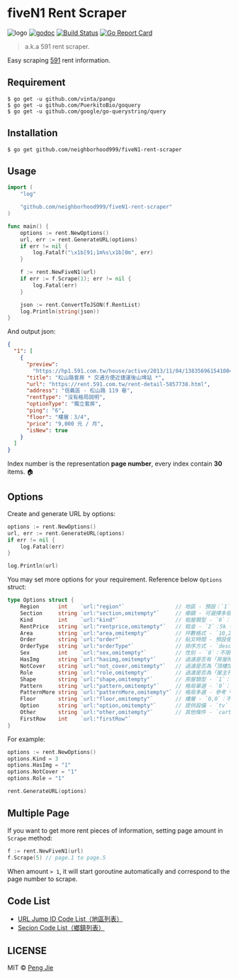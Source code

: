 # fiveN1 Rent Scraper

![logo](./logo/fiveN1-rent-scraper-logo.png)
[![godoc](https://camo.githubusercontent.com/5771fd8cd24b1f8c34b82f152587dbce2294d9e1/68747470733a2f2f676f646f632e6f72672f6769746875622e636f6d2f746a2f6e6f64652d7072756e653f7374617475732e737667)](https://godoc.org/github.com/neighborhood999/fiveN1-rent-scraper)
[![Build Status](https://img.shields.io/travis/neighborhood999/fiveN1-rent-scraper.svg?style=flat-square)](https://travis-ci.org/neighborhood999/fiveN1-rent-scraper)
[![Go Report Card](https://goreportcard.com/badge/github.com/neighborhood999/fiveN1-rent-scraper)](https://goreportcard.com/report/github.com/neighborhood999/fiveN1-rent-scraper)

> a.k.a 591 rent scraper.

Easy scraping [591](https://rent.591.com.tw/) rent information.

## Requirement

```shell
$ go get -u github.com/vinta/pangu
$ go get -u github.com/PuerkitoBio/goquery
$ go get -u github.com/google/go-querystring/query
```

## Installation

```shell
$ go get github.com/neighborhood999/fiveN1-rent-scraper
```

## Usage

```go
import (
	"log"

	"github.com/neighborhood999/fiveN1-rent-scraper"
)

func main() {
	options := rent.NewOptions()
	url, err := rent.GenerateURL(options)
	if err != nil {
		log.Fatalf("\x1b[91;1m%s\x1b[0m", err)
	}

	f := rent.NewFiveN1(url)
	if err := f.Scrape(1); err != nil {
		log.Fatal(err)
	}

	json := rent.ConvertToJSON(f.RentList)
	log.Println(string(json))
}
```

And output json:

```json
{
  "1": [
    {
      "preview":
        "https://hp1.591.com.tw/house/active/2013/11/04/138356961541004002_765x517.water3.jpg",
      "title": "松山路套房 * 交通方便近捷運後山埤站 *",
      "url": "https://rent.591.com.tw/rent-detail-5857738.html",
      "address": "信義區 - 松山路 119 巷",
      "rentType": "沒有格局說明",
      "optionType": "獨立套房",
      "ping": "6",
      "floor": "樓層：3/4",
      "price": "9,000 元 / 月",
      "isNew": true
    }
  ]
}
```

Index number is the representation **page number**, every index contain **30** items. 🏠

## Options

Create and generate URL by options:

```go
options := rent.NewOptions()
url, err := rent.GenerateURL(options)
if err != nil {
	log.Fatal(err)
}

log.Println(url)
```

You may set more options for your requirement. Reference below `Options` struct:

```go
type Options struct {
	Region      int    `url:"region"`                // 地區 - 預設：`1`
	Section     string `url:"section,omitempty"`     // 鄉鎮 - 可選擇多個區域，例如：`section=7,4`
	Kind        int    `url:"kind"`                  // 租屋類型 - `0`：不限、`1`：整層住家、`2`：獨立套房、`3`：分租套房、`4`：雅房、`8`：車位，`24`：其他
	RentPrice   string `url:"rentprice,omitempty"`   // 租金 - `2`：5k - 10k、`3`：10k - 20k、`4`: 20k - 30k；或者可以輸入價格範圍，例如：`0,10000`
	Area        string `url:"area,omitempty"`        // 坪數格式 - `10,20`（10 到 20 坪）
	Order       string `url:"order"`                 // 貼文時間 - 預設使用刊登時間：`posttime`，或是使用價格排序：`money`
	OrderType   string `url:"orderType"`             // 排序方式 - `desc` 或 `asc`
	Sex         int    `url:"sex,omitempty"`         // 性別 - `0`：不限、`1`：男性、`2`：女性
	HasImg      string `url:"hasimg,omitempty"`      // 過濾是否有「房屋照片」 - ``：空值（不限）、`1`：是
	NotCover    string `url:"not_cover,omitempty"`   // 過濾是否為「頂樓加蓋」 - ``：空值（不限）、`1`：是
	Role        string `url:"role,omitempty"`        // 過濾是否為「屋主刊登」 - ``：空值（不限）、`1`：是
	Shape       string `url:"shape,omitempty"`       // 房屋類型 - `1`：公寓、`2`：電梯大樓、`3`：透天厝、`4`：別墅
	Pattern     string `url:"pattern,omitempty"`     // 格局單選 - `0`：不限、`1`：一房、`2``：兩房、`3`：三房、`4`：四房、`5`：五房以上
	PatternMore string `url:"patternMore,omitempty"` // 格局多選 - 參考「格局單選」，可以選多種格局，例如：`1,2,3,4,5`
	Floor       string `url:"floor,omitempty"`       // 樓層 - `0,0`：不限、`0,1`：一樓、`2,6`：二樓到六樓、`6,12`：六樓到十二樓、`12,`：十二樓以上
	Option      string `url:"option,omitempty"`      // 提供設備 - `tv`：電視、`cold`：冷氣、`icebox`：冰箱、`hotwater`：熱水器、`naturalgas`：天然瓦斯、`four`：第四台、`broadband`：網路、`washer`：洗衣機、`bed`：床、`wardrobe`：衣櫃、`sofa`：沙發。可選擇多個設備，例如：option=tv,cold
	Other       string `url:"other,omitempty"`       // 其他條件 - `cartplace`：有車位、`lift`：有電梯、`balcony_1`：有陽台、`cook`：可開伙、`pet`：可養寵物、`tragoods`：近捷運、`lease`：可短期租賃。可選擇多個條件，例如：other=cartplace,cook
	FirstRow    int    `url:"firstRow"`
}
```

For example:

```go
options := rent.NewOptions()
options.Kind = 3
options.HasImg = "1"
options.NotCover = "1"
options.Role = "1"

rent.GenerateURL(options)
```

## Multiple Page

If you want to get more rent pieces of information, setting page amount in `Scrape` method:

```go
f := rent.NewFiveN1(url)
f.Scrape(5) // page.1 to page.5
```

When amount `> 1`, it will start goroutine automatically and correspond to the page number to scrape.

## Code List

- [URL Jump ID Code List（地區列表）](./code-list/url-jump-ip-code-list.md)
- [Secion Code List（鄉鎮列表）](./code-list/section-code-list.md)

## LICENSE

MIT © [Peng Jie](https://github.com/neighborhood999)
